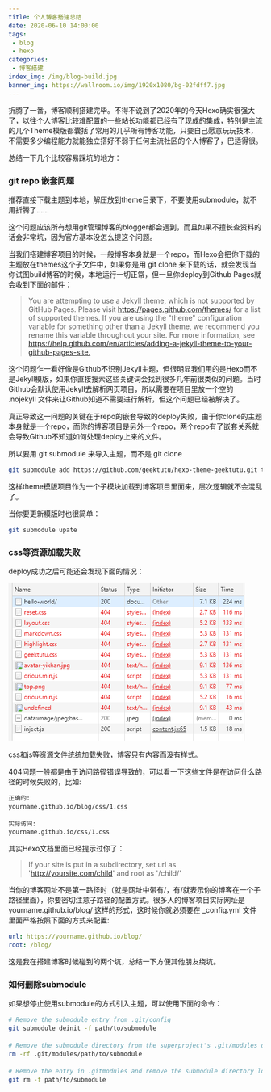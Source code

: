 ```yaml
---
title: 个人博客搭建总结
date: 2020-06-10 14:00:00
tags: 
 - blog 
 - hexo
categories:
 - 博客搭建
index_img: /img/blog-build.jpg
banner_img: https://wallroom.io/img/1920x1080/bg-02fdff7.jpg
---
```


折腾了一番，博客顺利搭建完毕。不得不说到了2020年的今天Hexo确实很强大了，以往个人博客比较难配置的一些站长功能都已经有了现成的集成，特别是主流的几个Theme模版都囊括了常用的几乎所有博客功能，只要自己愿意玩玩技术，不需要多少编程能力就能独立搭好不弱于任何主流社区的个人博客了，巴适得很。

总结一下几个比较容易踩坑的地方：

### git repo 嵌套问题

推荐直接下载主题到本地，解压放到theme目录下，不要使用submodule，就不用折腾了......

这个问题应该所有想用git管理博客的blogger都会遇到，而且如果不擅长查资料的话会非常坑，因为官方基本没怎么提这个问题。

当我们搭建博客项目的时候，一般博客本身就是一个repo，而Hexo会把你下载的主题放在themes这个子文件中，如果你是用 git clone 来下载的话，就会发现当你试图build博客的时候，本地运行一切正常，但一旦你deploy到Github Pages就会收到下面的邮件：

> You are attempting to use a Jekyll theme, which is not supported by GitHub Pages. Please visit <https://pages.github.com/themes/> for a list of supported themes. If you are using the "theme" configuration variable for something other than a Jekyll theme, we recommend you rename this variable throughout your site. For more information, see <https://help.github.com/en/articles/adding-a-jekyll-theme-to-your-github-pages-site.>

这个问题乍一看好像是Github不识别Jekyll主题，但很明显我们用的是Hexo而不是Jekyll模版，如果你直接搜索这些关键词会找到很多几年前很类似的问题。当时Github会默认使用Jekyll去解析网页项目，所以需要在项目里放一个空的 .nojekyll 文件来让Github知道不需要进行解析，但这个问题已经被解决了。

真正导致这一问题的关键在于repo的嵌套导致的deploy失败，由于你clone的主题本身就是一个repo，而你的博客项目是另外一个repo，两个repo有了嵌套关系就会导致Github不知道如何处理deploy上来的文件。

所以要用 git submodule 来导入主题，而不是 git clone

```bash
git submodule add https://github.com/geektutu/hexo-theme-geektutu.git themes/geektutu
```

这样theme模版项目作为一个子模块加载到博客项目里面来，层次逻辑就不会混乱了。

当你要更新模版时也很简单：

```bash
git submodule upate
```

### css等资源加载失败

deploy成功之后可能还会发现下面的情况：

![css error](https://raw.githubusercontent.com/Yikhan/ImageHost/master/blog/1564116640441.png)

css和js等资源文件统统加载失败，博客只有内容而没有样式。

404问题一般都是由于访问路径错误导致的，可以看一下这些文件是在访问什么路径的时候失败的，比如:

```bash
正确的:
yourname.github.io/blog/css/1.css

实际访问:
yourname.github.io/css/1.css
```

其实Hexo文档里面已经提示过你了：

>If your site is put in a subdirectory, set url as 'http://yoursite.com/child' and root as '/child/'

当你的博客网址不是第一路径时（就是网址中带有/，有/就表示你的博客在一个子路径里面），你要密切注意子路径的配置方式。很多人的博客项目实际网址是 yourname.github.io/blog/ 这样的形式，这时候你就必须要在 \_config.yml 文件里面严格按照下面的方式来配置:

``` yaml
url: https://yourname.github.io/blog/
root: /blog/
```

这是我在搭建博客时候碰到的两个坑，总结一下方便其他朋友绕坑。

### 如何删除submodule

如果想停止使用submodule的方式引入主题，可以使用下面的命令：

```bash
# Remove the submodule entry from .git/config
git submodule deinit -f path/to/submodule

# Remove the submodule directory from the superproject's .git/modules directory
rm -rf .git/modules/path/to/submodule

# Remove the entry in .gitmodules and remove the submodule directory located at path/to/submodule
git rm -f path/to/submodule
```
